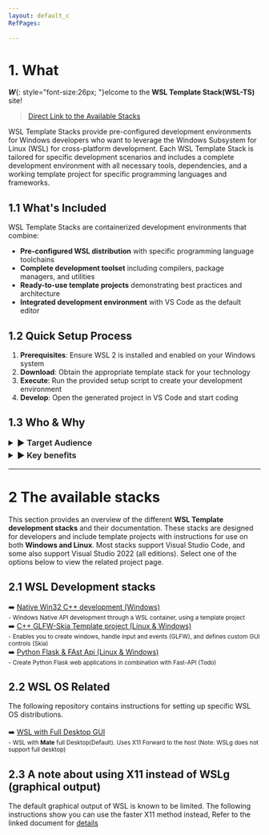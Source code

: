 ```yaml
---
layout: default_c
RefPages:
 
--- 
```

 
# 1. What

***W***{: style="font-size:26px; "}elcome to the **WSL Template Stack(WSL-TS)** site!<br>

> [Direct Link to the Available Stacks](#2-the-available-stacks)


WSL Template Stacks provide pre-configured development environments for Windows developers who want to leverage the Windows Subsystem for Linux (WSL) for cross-platform development. Each WSL Template Stack is tailored for specific development scenarios and includes a complete development environment with all necessary tools, dependencies, and a working template project for specific programming languages and frameworks.

## 1.1 What's Included

WSL Template Stacks are containerized development environments that combine:

- **Pre-configured WSL distribution** with specific programming language toolchains
- **Complete development toolset** including compilers, package managers, and utilities
- **Ready-to-use template projects** demonstrating best practices and architecture
- **Integrated development environment** with VS Code as the default editor

## 1.2 Quick Setup Process

1. **Prerequisites**: Ensure WSL 2 is installed and enabled on your Windows system
2. **Download**: Obtain the appropriate template stack for your technology
3. **Execute**: Run the provided setup script to create your development environment
4. **Develop**: Open the generated project in VS Code and start coding

## 1.3 Who & Why

<details>
  <summary style="font-size: 1.17em; font-weight: 600; margin-top: 0.1em; margin-bottom: 0.2em;"> &#9654; Target Audience
  </summary>

- **Windows developers** wanting to use Linux development tools
- **Teams** requiring consistent development environments
- **Developers** starting new projects and wanting to skip initial setup
- **Students and educators** needing quick access to configured development environments
- **Anyone** who values rapid setup and clean, isolated development environments

</details>

<details>
  <summary style="font-size: 1.17em; font-weight: 600; margin-top: 0.1em; margin-bottom: 0.2em;"> &#9654; Key benefits
  </summary>

- **Rapid Development Setup**
    - Execute a single setup script to create and configure your development environment
    - Automatically provision the WSL container with all required tools and dependencies
    - Launch directly into VS Code with the template project ready for development
    - **Time to productivity: Minutes, not hours**

- **Isolated and Clean Environment**
    - Each stack contains only the tools and dependencies relevant to its specific technology
    - Eliminates version conflicts and dependency issues between different projects
    - Provides a consistent development environment across different machines
    - **No pollution of your host Windows system**

- **Production-Ready Template Projects**
    - Start with a fully functional template application that demonstrates best practices
    - Includes proper project structure, configuration files, and documentation
    - Template can be immediately built, tested, and extended
    - **Skip the boilerplate and focus on your business logic**

- **Cross-Platform Development**
    - Develop applications that run natively on both Linux (WSL) and Windows
    - Test your applications in both environments without dual-boot or separate machines
    - Use Linux tools and utilities while maintaining Windows workflow
    - **One codebase, multiple deployment targets**

</details>

<hr>

# 2 The available stacks

This section provides an overview of the different **WSL Template development stacks** and their documentation. These stacks are designed for developers and include template projects with instructions for use on both **Windows and Linux**. Most stacks support Visual Studio Code, and some also support Visual Studio 2022 (all editions).
Select one of the options below to view the related project page.

## 2.1 WSL Development stacks

<span class="nje-ident" style="--nje-number-of-spaces: 4px;"></span> 
➡️ [Native Win32 C++ development (Windows)](https://nicojane.github.io/WSL-Development-Stack-Native-Win32-CPP/)  
<small><span class="nje-ident" style="--nje-number-of-spaces: 22px;"/> </small>
<small> - Windows Native API development through a WSL container, using a template project </small> <br>
<span class="nje-ident" style="--nje-number-of-spaces: 4px;"></span> 
➡️ [C++ GLFW-Skia Template project (Linux & Windows)](https://nicojane.github.io/WSL-Development-Stack-GLFW-Skia-CPP-Template/)  
<small><span class="nje-ident" style="--nje-number-of-spaces: 22px;"/> </small>
<small> - Enables you to create windows, handle input and events (GLFW), and defines custom GUI controls (Skia) </small> <br>
<span class="nje-ident" style="--nje-number-of-spaces: 4px;"></span> 
➡️ [Python Flask & FAst Api (Linux & Windows)](https://github.com/NicoJanE/PY-Flask-FastApi-Template-WSL-Stack.git/)  
<small><span class="nje-ident" style="--nje-number-of-spaces: 22px;"/> </small>
<small> - Create Python Flask web applications in combination with Fast-API (Todo) </small> <br>


## 2.2 WSL OS Related
The following repository contains instructions for setting up specific WSL OS distributions. 
<br><br>
<span class="nje-ident" style="--nje-number-of-spaces: 4px;"></span> 
➡️ [WSL with Full Desktop GUI](https://github.com/NicoJanE/WSL-OS-With-GUI-Desktop)  
<small><span class="nje-ident" style="--nje-number-of-spaces: 22px;"/> </small>
<small> - WSL with **Mate** full Desktop(Default). Uses X11 Forward to the host (Note: WSLg does not support full desktop) </small> <br>


## 2.3 A note about using X11 instead of WSLg (graphical output)

The default graphical output of WSL is known to be limited. The following instructions show you can use the faster X11 method instead, Refer to the linked document for [details](https://nicojane.github.io/WSL-Template-Stacks-Home/howto_wsl_using_x11)

 